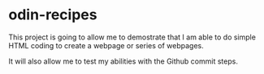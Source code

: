 # odin-recipes

This project is going to allow me to demostrate that I am able to do simple HTML coding to create a webpage or series of webpages.

It will also allow me to test my abilities with the Github commit steps.